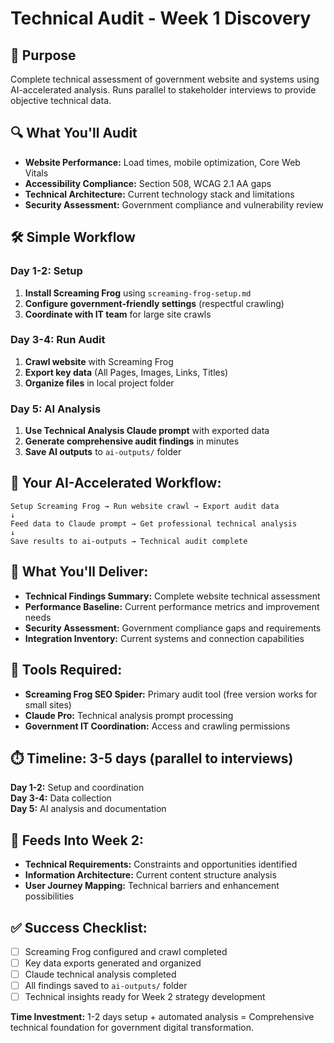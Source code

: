 # Technical Audit - Week 1 Discovery

## 🎯 Purpose
Complete technical assessment of government website and systems using AI-accelerated analysis. Runs parallel to stakeholder interviews to provide objective technical data.

## 🔍 What You'll Audit
- **Website Performance:** Load times, mobile optimization, Core Web Vitals
- **Accessibility Compliance:** Section 508, WCAG 2.1 AA gaps
- **Technical Architecture:** Current technology stack and limitations  
- **Security Assessment:** Government compliance and vulnerability review

## 🛠️ Simple Workflow

### Day 1-2: Setup
1. **Install Screaming Frog** using `screaming-frog-setup.md`
2. **Configure government-friendly settings** (respectful crawling)
3. **Coordinate with IT team** for large site crawls

### Day 3-4: Run Audit  
1. **Crawl website** with Screaming Frog
2. **Export key data** (All Pages, Images, Links, Titles)
3. **Organize files** in local project folder

### Day 5: AI Analysis
1. **Use Technical Analysis Claude prompt** with exported data
2. **Generate comprehensive audit findings** in minutes
3. **Save AI outputs** to `ai-outputs/` folder

## 🎯 Your AI-Accelerated Workflow:
```
Setup Screaming Frog → Run website crawl → Export audit data
↓
Feed data to Claude prompt → Get professional technical analysis
↓  
Save results to ai-outputs → Technical audit complete
```

## 📁 What You'll Deliver:
- **Technical Findings Summary:** Complete website technical assessment
- **Performance Baseline:** Current performance metrics and improvement needs
- **Security Assessment:** Government compliance gaps and requirements
- **Integration Inventory:** Current systems and connection capabilities

## 🔧 Tools Required:
- **Screaming Frog SEO Spider:** Primary audit tool (free version works for small sites)
- **Claude Pro:** Technical analysis prompt processing
- **Government IT Coordination:** Access and crawling permissions

## ⏱️ Timeline: 3-5 days (parallel to interviews)
**Day 1-2:** Setup and coordination  
**Day 3-4:** Data collection  
**Day 5:** AI analysis and documentation

## 🔗 Feeds Into Week 2:
- **Technical Requirements:** Constraints and opportunities identified
- **Information Architecture:** Current content structure analysis
- **User Journey Mapping:** Technical barriers and enhancement possibilities

## ✅ Success Checklist:
- [ ] Screaming Frog configured and crawl completed
- [ ] Key data exports generated and organized
- [ ] Claude technical analysis completed
- [ ] All findings saved to `ai-outputs/` folder
- [ ] Technical insights ready for Week 2 strategy development

**Time Investment:** 1-2 days setup + automated analysis = Comprehensive technical foundation for government digital transformation.

